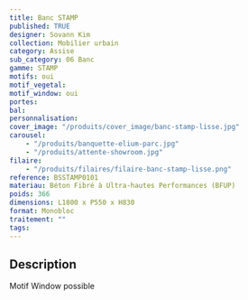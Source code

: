 ```yaml
---
title: Banc STAMP
published: TRUE
designer: Sovann Kim
collection: Mobilier urbain
category: Assise
sub_category: 06 Banc
gamme: STAMP
motifs: oui
motif_vegetal:
motif_window: oui
portes:
bal:
personnalisation:
cover_image: "/produits/cover_image/banc-stamp-lisse.jpg"
carousel:
    - "/produits/banquette-elium-parc.jpg"
    - "/produits/attente-showroom.jpg"
filaire:
    - "/produits/filaires/filaire-banc-stamp-lisse.png"
reference: BSSTAMP0101
materiau: Béton Fibré à Ultra-hautes Performances (BFUP)
poids: 366
dimensions: L1800 x P550 x H830
format: Monobloc
traitement: ""
tags:
---
```


## Description

Motif Window possible
